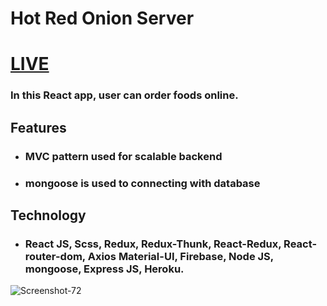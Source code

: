 # **Hot Red Onion Server**

# [LIVE](https://hot-red-onion-app.netlify.app)

### In this React app, user can order foods online.

## **Features**

- ### MVC pattern used for scalable backend
- ### mongoose is used to connecting with database

## **Technology**

- ### React JS, Scss, Redux, Redux-Thunk, React-Redux, React-router-dom, Axios Material-UI, Firebase, Node JS, mongoose, Express JS, Heroku.

<img src="https://i.ibb.co/RvPkc8r/red-onion.jpg" alt="Screenshot-72" border="0">

